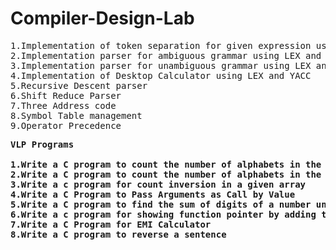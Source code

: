 # Compiler-Design-Lab

<pre>
1.Implementation of token separation for given expression using LEX
2.Implementation parser for ambiguous grammar using LEX and YACC
3.Implementation parser for unambiguous grammar using LEX and YACC
4.Implementation of Desktop Calculator using LEX and YACC
5.Recursive Descent parser
6.Shift Reduce Parser
7.Three Address code
8.Symbol Table management
9.Operator Precedence
</pre>

<pre>
<b>VLP Programs<b><br>
1.Write a C program to count the number of alphabets in the given string.
2.Write a C program to count the number of alphabets in the given string.
3.Write a c program for count inversion in a given array
4.Write a C Program to Pass Arguments as Call by Value
5.Write a C program to find the sum of digits of a number until a single digit is occurred
6.Write a c program for showing function pointer by adding two numbers
7.Write a C Program for EMI Calculator
8.Write a C program to reverse a sentence
</pre>




